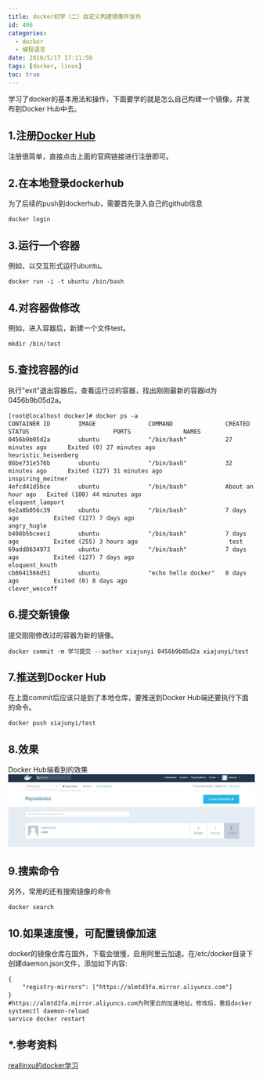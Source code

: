```yaml
---
title: docker初学（二）自定义构建镜像并发布
id: 406
categories:
  - docker
  - 编程语言
date: 2018/5/17 17:11:50  
tags: [docker, linux]
toc: true
---
```


学习了docker的基本用法和操作，下面要学的就是怎么自己构建一个镜像，并发布到Docker Hub中去。

<!--more-->

## 1.注册[Docker Hub](https://hub.docker.com/)
注册很简单，直接点击上面的官网链接进行注册即可。

## 2.在本地登录dockerhub
为了后续的push到dockerhub，需要首先录入自己的github信息
```shell
docker login 
```
## 3.运行一个容器
例如，以交互形式运行ubuntu。
``` shell 
docker run -i -t ubuntu /bin/bash
```
## 4.对容器做修改
例如，进入容器后，新建一个文件test。
``` shell 
mkdir /bin/test   
```

## 5.查找容器的id
执行"exit"退出容器后，查看运行过的容器，找出刚刚最新的容器id为0456b9b05d2a。
```shell 
[root@localhost docker]# docker ps -a
CONTAINER ID        IMAGE               COMMAND               CREATED             STATUS                        PORTS               NAMES
0456b9b05d2a        ubuntu              "/bin/bash"           27 minutes ago      Exited (0) 27 minutes ago                         heuristic_heisenberg
86be731e576b        ubuntu              "/bin/bash"           32 minutes ago      Exited (127) 31 minutes ago                       inspiring_meitner
4efcd41d5bce        ubuntu              "/bin/bash"           About an hour ago   Exited (100) 44 minutes ago                       eloquent_lamport
6e2a8b056c39        ubuntu              "/bin/bash"           7 days ago          Exited (127) 7 days ago                           angry_hugle
b498b5bceec1        ubuntu              "/bin/bash"           7 days ago          Exited (255) 3 hours ago                          test
69add8634973        ubuntu              "/bin/bash"           7 days ago          Exited (127) 7 days ago                           eloquent_knuth
cb8641566d51        ubuntu              "echo hello docker"   8 days ago          Exited (0) 8 days ago                             clever_wescoff
```

## 6.提交新镜像
提交刚刚修改过的容器为新的镜像。
``` shell 
docker commit -m 学习提交 --author xiajunyi 0456b9b05d2a xiajunyi/test
```

## 7.推送到Docker Hub
在上面commit后应该只是到了本地仓库，要推送到Docker Hub端还要执行下面的命令。
``` shell 
docker push xiajunyi/test
``` 
## 8.效果
Docker Hub端看到的效果
![img](/img/xjy/docker1.jpg) 

## 9.搜索命令
另外，常用的还有搜索镜像的命令
```shell
docker search
```
## 10.如果速度慢，可配置镜像加速
docker的镜像仓库在国外，下载会很慢，启用阿里云加速。在/etc/docker目录下创建daemon.json文件，添加如下内容:
```text
{
	"registry-mirrors": ["https://almtd3fa.mirror.aliyuncs.com"]
}
#https://almtd3fa.mirror.aliyuncs.com为阿里云的加速地址。修改后，重启docker
systemctl daemon-reload
service docker restart
```

## *.参考资料 
[reallinxu的docker学习](https://www.reallinxu.com/aticle/Docker-Learning.html#more)




